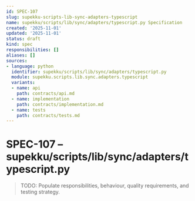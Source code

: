 ```yaml
---
id: SPEC-107
slug: supekku-scripts-lib-sync-adapters-typescript
name: supekku/scripts/lib/sync/adapters/typescript.py Specification
created: '2025-11-01'
updated: '2025-11-01'
status: draft
kind: spec
responsibilities: []
aliases: []
sources:
- language: python
  identifier: supekku/scripts/lib/sync/adapters/typescript.py
  module: supekku.scripts.lib.sync.adapters.typescript
  variants:
  - name: api
    path: contracts/api.md
  - name: implementation
    path: contracts/implementation.md
  - name: tests
    path: contracts/tests.md
---
```


# SPEC-107 – supekku/scripts/lib/sync/adapters/typescript.py

> TODO: Populate responsibilities, behaviour, quality requirements, and testing strategy.
